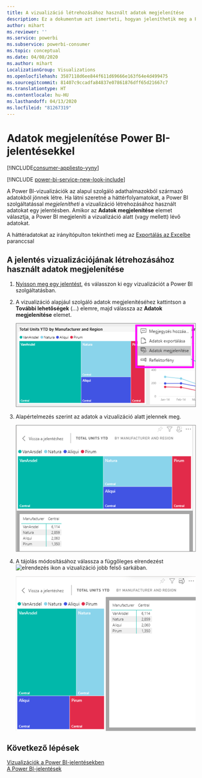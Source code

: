 ```yaml
---
title: A vizualizáció létrehozásához használt adatok megjelenítése
description: Ez a dokumentum azt ismerteti, hogyan jeleníthetik meg a Power BI-ügyfelek a vizualizációk létrehozásához használt adatokat.
author: mihart
ms.reviewer: ''
ms.service: powerbi
ms.subservice: powerbi-consumer
ms.topic: conceptual
ms.date: 04/08/2020
ms.author: mihart
LocalizationGroup: Visualizations
ms.openlocfilehash: 3587118d6ee844f611d69666e163f64e4d499475
ms.sourcegitcommit: 81407c9ccadfa84837e07861876dff65d21667c7
ms.translationtype: HT
ms.contentlocale: hu-HU
ms.lasthandoff: 04/13/2020
ms.locfileid: "81267319"
---
```

# <a name="show-data-with-power-bi-reports"></a>Adatok megjelenítése Power BI-jelentésekkel

[!INCLUDE[consumer-appliesto-yyny](../includes/consumer-appliesto-yyny.md)]

[!INCLUDE [power-bi-service-new-look-include](../includes/power-bi-service-new-look-include.md)]

A Power BI-vizualizációk az alapul szolgáló adathalmazokból származó adatokból jönnek létre. Ha látni szeretné a háttérfolyamatokat, a Power BI szolgáltatással *megjelenítheti* a vizualizáció létrehozásához használt adatokat egy jelentésben. Amikor az **Adatok megjelenítése** elemet választja, a Power BI megjeleníti a vizualizáció alatt (vagy mellett) lévő adatokat.

A háttéradatokat az irányítópulton tekintheti meg az [Exportálás az Excelbe](end-user-export.md) paranccsal

## <a name="show-the-data-being-used-to-create-a-report-visual"></a>A jelentés vizualizációjának létrehozásához használt adatok megjelenítése
1. [Nyisson meg egy jelentést](end-user-report-open.md), és válasszon ki egy vizualizációt a Power BI szolgáltatásban.  
2. A vizualizáció alapjául szolgáló adatok megjelenítéséhez kattintson a **További lehetőségek** (...) elemre, majd válassza az **Adatok megjelenítése** elemet.
   
   ![Adatok megjelenítése kiválasztása](./media/end-user-show-data/power-bi-explore-show-data-newer.png)
3. Alapértelmezés szerint az adatok a vizualizáció alatt jelennek meg.
   
   ![vizualizációk és adatok függőleges megjelenítése](./media/end-user-show-data/power-bi-show-data-new.png)

4. A tájolás módosításához válassza a függőleges elrendezést ![elrendezés ikon](media/end-user-show-data/power-bi-vertical-icon-new.png) a vizualizáció jobb felső sarkában.
   
   ![vizualizációk és adatok vízszintes megjelenítése](./media/end-user-show-data/power-bi-show-data-rotate.png)

## <a name="next-steps"></a>Következő lépések
[Vizualizációk a Power BI-jelentésekben](../visuals/power-bi-report-visualizations.md)    
[A Power BI-jelentések](end-user-reports.md)    
